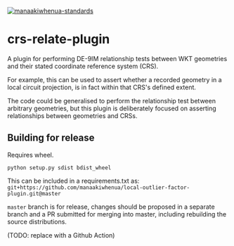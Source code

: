 [![manaakiwhenua-standards](https://github.com/manaakiwhenua/crs-relate-plugin/workflows/manaakiwhenua-standards/badge.svg)](https://github.com/manaakiwhenua/manaakiwhenua-standards)

# crs-relate-plugin

A plugin for performing DE-9IM relationship tests between WKT geometries and their stated coordinate reference system (CRS).

For example, this can be used to assert whether a recorded geometry in a local circuit projection, is in fact within that CRS's defined extent.

The code could be generalised to perform the relationship test between arbitrary geometries, but this plugin is deliberately focused on asserting relationships between geometries and CRSs.

## Building for release

Requires wheel.

`python setup.py sdist bdist_wheel`

This can be included in a requirements.txt as: `git+https://github.com/manaakiwhenua/local-outlier-factor-plugin.git@master`

`master` branch is for release, changes should be proposed in a separate branch and a PR submitted for merging into master, including rebuilding the source distributions.

(TODO: replace with a Github Action)
